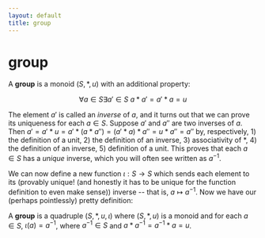 ```yaml
---
layout: default
title: group
---
```

# group

A **group** is a monoid $(S, \ast, u)$ with an additional property:

$$ \forall a \in S \exists a' \in S \ a \ast a' = a' \ast a = u $$

The element $a'$ is called an *inverse* of $a$, and it turns out that we can prove its uniqueness for each $a \in S$. Suppose $a'$ and $a''$ are two inverses of $a$. Then $a' = a' \ast u = a' \ast (a \ast a'') = (a' \ast a) \ast a'' = u \ast a'' = a''$ by, respectively, 1) the definition of a unit, 2) the definition of an inverse, 3) associativity of $\ast$, 4) the definition of an inverse, 5) definition of a unit. This proves that each $a \in S$ has a *unique* inverse, which you will often see written as $a^{-1}$.

We can now define a new function $\iota: S \to S$ which sends each element to its (provably unique! (and honestly it has to be unique for the function definition to even make sense)) inverse -- that is, $a \mapsto a^{-1}$. Now we have our (perhaps pointlessly) pretty definition: 

A **group** is a quadruple $(S, \ast, u, \iota)$ where $(S, \ast, u)$ is a monoid and for each $a \in S$, $\iota(a) = a^{-1}$, where $a^{-1} \in S$ and $a \ast a^{-1} = a^{-1} \ast a = u$.

